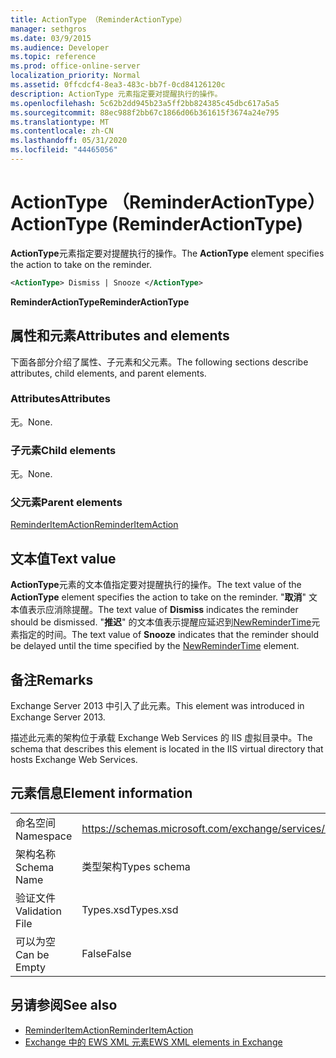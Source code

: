 ```yaml
---
title: ActionType （ReminderActionType）
manager: sethgros
ms.date: 03/9/2015
ms.audience: Developer
ms.topic: reference
ms.prod: office-online-server
localization_priority: Normal
ms.assetid: 0ffcdcf4-8ea3-483c-bb7f-0cd84126120c
description: ActionType 元素指定要对提醒执行的操作。
ms.openlocfilehash: 5c62b2dd945b23a5ff2bb824385c45dbc617a5a5
ms.sourcegitcommit: 88ec988f2bb67c1866d06b361615f3674a24e795
ms.translationtype: MT
ms.contentlocale: zh-CN
ms.lasthandoff: 05/31/2020
ms.locfileid: "44465056"
---
```

# <a name="actiontype-reminderactiontype"></a><span data-ttu-id="169d7-103">ActionType （ReminderActionType）</span><span class="sxs-lookup"><span data-stu-id="169d7-103">ActionType (ReminderActionType)</span></span>

<span data-ttu-id="169d7-104">**ActionType**元素指定要对提醒执行的操作。</span><span class="sxs-lookup"><span data-stu-id="169d7-104">The **ActionType** element specifies the action to take on the reminder.</span></span> 
  
```XML
<ActionType> Dismiss | Snooze </ActionType>
```

 <span data-ttu-id="169d7-105">**ReminderActionType**</span><span class="sxs-lookup"><span data-stu-id="169d7-105">**ReminderActionType**</span></span>
## <a name="attributes-and-elements"></a><span data-ttu-id="169d7-106">属性和元素</span><span class="sxs-lookup"><span data-stu-id="169d7-106">Attributes and elements</span></span>

<span data-ttu-id="169d7-107">下面各部分介绍了属性、子元素和父元素。</span><span class="sxs-lookup"><span data-stu-id="169d7-107">The following sections describe attributes, child elements, and parent elements.</span></span>
  
### <a name="attributes"></a><span data-ttu-id="169d7-108">Attributes</span><span class="sxs-lookup"><span data-stu-id="169d7-108">Attributes</span></span>

<span data-ttu-id="169d7-109">无。</span><span class="sxs-lookup"><span data-stu-id="169d7-109">None.</span></span>
  
### <a name="child-elements"></a><span data-ttu-id="169d7-110">子元素</span><span class="sxs-lookup"><span data-stu-id="169d7-110">Child elements</span></span>

<span data-ttu-id="169d7-111">无。</span><span class="sxs-lookup"><span data-stu-id="169d7-111">None.</span></span>
  
### <a name="parent-elements"></a><span data-ttu-id="169d7-112">父元素</span><span class="sxs-lookup"><span data-stu-id="169d7-112">Parent elements</span></span>

[<span data-ttu-id="169d7-113">ReminderItemAction</span><span class="sxs-lookup"><span data-stu-id="169d7-113">ReminderItemAction</span></span>](reminderitemaction.md)
  
## <a name="text-value"></a><span data-ttu-id="169d7-114">文本值</span><span class="sxs-lookup"><span data-stu-id="169d7-114">Text value</span></span>

<span data-ttu-id="169d7-115">**ActionType**元素的文本值指定要对提醒执行的操作。</span><span class="sxs-lookup"><span data-stu-id="169d7-115">The text value of the **ActionType** element specifies the action to take on the reminder.</span></span> <span data-ttu-id="169d7-116">"**取消**" 文本值表示应消除提醒。</span><span class="sxs-lookup"><span data-stu-id="169d7-116">The text value of **Dismiss** indicates the reminder should be dismissed.</span></span> <span data-ttu-id="169d7-117">"**推迟**" 的文本值表示提醒应延迟到[NewReminderTime](newremindertime.md)元素指定的时间。</span><span class="sxs-lookup"><span data-stu-id="169d7-117">The text value of **Snooze** indicates that the reminder should be delayed until the time specified by the [NewReminderTime](newremindertime.md) element.</span></span> 
  
## <a name="remarks"></a><span data-ttu-id="169d7-118">备注</span><span class="sxs-lookup"><span data-stu-id="169d7-118">Remarks</span></span>

<span data-ttu-id="169d7-119">Exchange Server 2013 中引入了此元素。</span><span class="sxs-lookup"><span data-stu-id="169d7-119">This element was introduced in Exchange Server 2013.</span></span>
  
<span data-ttu-id="169d7-120">描述此元素的架构位于承载 Exchange Web Services 的 IIS 虚拟目录中。</span><span class="sxs-lookup"><span data-stu-id="169d7-120">The schema that describes this element is located in the IIS virtual directory that hosts Exchange Web Services.</span></span>
  
## <a name="element-information"></a><span data-ttu-id="169d7-121">元素信息</span><span class="sxs-lookup"><span data-stu-id="169d7-121">Element information</span></span>

|||
|:-----|:-----|
|<span data-ttu-id="169d7-122">命名空间</span><span class="sxs-lookup"><span data-stu-id="169d7-122">Namespace</span></span>  <br/> |https://schemas.microsoft.com/exchange/services/2006/types  <br/> |
|<span data-ttu-id="169d7-123">架构名称</span><span class="sxs-lookup"><span data-stu-id="169d7-123">Schema Name</span></span>  <br/> |<span data-ttu-id="169d7-124">类型架构</span><span class="sxs-lookup"><span data-stu-id="169d7-124">Types schema</span></span>  <br/> |
|<span data-ttu-id="169d7-125">验证文件</span><span class="sxs-lookup"><span data-stu-id="169d7-125">Validation File</span></span>  <br/> |<span data-ttu-id="169d7-126">Types.xsd</span><span class="sxs-lookup"><span data-stu-id="169d7-126">Types.xsd</span></span>  <br/> |
|<span data-ttu-id="169d7-127">可以为空</span><span class="sxs-lookup"><span data-stu-id="169d7-127">Can be Empty</span></span>  <br/> |<span data-ttu-id="169d7-128">False</span><span class="sxs-lookup"><span data-stu-id="169d7-128">False</span></span>  <br/> |
   
## <a name="see-also"></a><span data-ttu-id="169d7-129">另请参阅</span><span class="sxs-lookup"><span data-stu-id="169d7-129">See also</span></span>

- [<span data-ttu-id="169d7-130">ReminderItemAction</span><span class="sxs-lookup"><span data-stu-id="169d7-130">ReminderItemAction</span></span>](reminderitemaction.md)
- [<span data-ttu-id="169d7-131">Exchange 中的 EWS XML 元素</span><span class="sxs-lookup"><span data-stu-id="169d7-131">EWS XML elements in Exchange</span></span>](ews-xml-elements-in-exchange.md)

